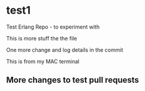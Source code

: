 # test1
Test Erlang Repo - to experiment with

This is more stuff the the file

One more change and log details in the commit 

This is from my MAC terminal

## More changes to test pull requests

